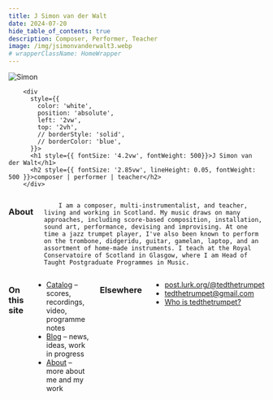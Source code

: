 ```yaml
---
title: J Simon van der Walt
date: 2024-07-20
hide_table_of_contents: true
description: Composer, Performer, Teacher
image: /img/jsimonvanderwalt3.webp
# wrapperClassName: HomeWrapper
---
```


<!-- import styles from './index.module.css' -->


<div     className="HomeWrapper"
style={{
          position: 'relative',
          // backgroundColor: 'red',
          // borderStyle: 'solid',
          // borderColor: 'red',
          margin: 'auto',
          display: 'flex',
          justifyContent: 'left',
          padding: '0'
        }}>
        <img style={{ width: '100%'}} src="/img/jsimonvanderwalt3.webp" alt="Simon"></img>

        <div
          style={{
            color: 'white',
            position: 'absolute',
            left: '2vw',
            top: '2vh',
            // borderStyle: 'solid',
            // borderColor: 'blue',
          }}>
          <h1 style={{ fontSize: '4.2vw', fontWeight: 500}}>J Simon van der Walt</h1>
          <h2 style={{ fontSize: '2.85vw', lineHeight: 0.05, fontWeight: 500 }}>composer | performer | teacher</h2>
        </div>


</div>
<div class="row2">
  <div class="columns">

<h3 style={{marginBottom: 3}}>About</h3>


        I am a composer, multi-instrumentalist, and teacher, living and working in Scotland. My music draws on many approaches, including score-based composition, installation, sound art, performance, devising and improvising. At one time a jazz trumpet player, I've also been known to perform on the trombone, didgeridu, guitar, gamelan, laptop, and an assortment of home-made instruments. I teach at the Royal Conservatoire of Scotland in Glasgow, where I am Head of Taught Postgraduate Programmes in Music.
  </div>

  <div class="columns">

<h3 style={{marginBottom: 3}}>On this site</h3>



  * [Catalog](/catalog) – scores, recordings, video, programme notes
  * [Blog](/blog) – news, ideas, work in progress
  * [About](/about) – more about me and my work

  <h3 style={{marginBottom: 3}}>Elsewhere</h3>


  * [post.lurk.org/@tedthetrumpet](https://post.lurk.org/@tedthetrumpet)
  * [tedthetrumpet@gmail.com](mailto:tedthetrumpet@gmail.com)
  * [Who is tedthetrumpet?](https://tedthetrumpet.hotglue.me/)

  </div>
</div>